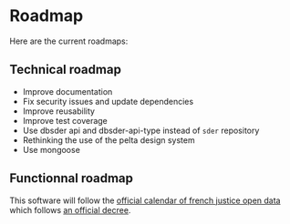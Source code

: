 # Roadmap

Here are the current roadmaps:

## Technical roadmap

- Improve documentation
- Fix security issues and update dependencies
- Improve reusability
- Improve test coverage
- Use dbsder api and dbsder-api-type instead of `sder` repository
- Rethinking the use of the pelta design system
- Use mongoose


## Functionnal roadmap

This software will follow the [official calendar of french justice open data](https://www.justice.gouv.fr/documentation/open-data-decisions-justice) which follows [an official decree](https://www.legifrance.gouv.fr/loda/id/JORFTEXT000043426865/).
